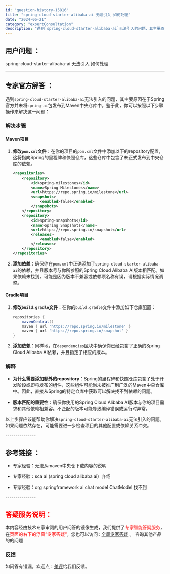 ```yaml
---
id: "question-history-15816"
title: "spring-cloud-starter-alibaba-ai 无法引入 如何处理"
date: "2024-06-21"
category: "expertConsultation"
description: "遇到`spring-cloud-starter-alibaba-ai`无法引入的问题，其主要原因在于Spring官方并未将`spring-ai`包发布到Maven中央仓库中。鉴于此，你可以按照以下步骤操作来解决这一问题：### 解决步骤#### Maven项目1. **修改`pom.xml`文件**"
---
```


## 用户问题 ： 
 spring-cloud-starter-alibaba-ai 无法引入 如何处理  

---------------
## 专家官方解答 ：

遇到`spring-cloud-starter-alibaba-ai`无法引入的问题，其主要原因在于Spring官方并未将`spring-ai`包发布到Maven中央仓库中。鉴于此，你可以按照以下步骤操作来解决这一问题：

### 解决步骤

#### Maven项目

1. **修改`pom.xml`文件**：在你的项目的`pom.xml`文件中添加以下的repository配置，这将指向Spring的里程碑和快照仓库，这些仓库中包含了未正式发布到中央仓库的依赖。

   ```xml
   <repositories>
       <repository>
           <id>spring-milestones</id>
           <name>Spring Milestones</name>
           <url>https://repo.spring.io/milestone</url>
           <snapshots>
               <enabled>false</enabled>
           </snapshots>
       </repository>
       <repository>
           <id>spring-snapshots</id>
           <name>Spring Snapshots</name>
           <url>https://repo.spring.io/snapshot</url>
           <releases>
               <enabled>false</enabled>
           </releases>
       </repository>
   </repositories>
   ```

2. **添加依赖**：确保你在`pom.xml`中正确添加了`spring-cloud-starter-alibaba-ai`的依赖，并且版本号与你所参照的Spring Cloud Alibaba AI版本相匹配。如果依赖未找到，可能是因为版本不兼容或依赖项名称有误，请根据实际情况调整。

#### Gradle项目

1. **修改`build.gradle`文件**：在你的`build.gradle`文件中添加如下仓库配置：

   ```groovy
   repositories {
       mavenCentral()
       maven { url 'https://repo.spring.io/milestone' }
       maven { url 'https://repo.spring.io/snapshot' }
   }
   ```

2. **添加依赖**：同样地，在`dependencies`区块中确保你已经包含了正确的Spring Cloud Alibaba AI依赖，并且指定了相应的版本。

### 解释

- **为什么需要添加额外的repository**：Spring的里程碑和快照仓库包含了处于开发阶段或即将发布的组件，这些组件可能尚未被推广到广泛的Maven中央仓库中。因此，直接从Spring的特定仓库中获取可以解决找不到依赖的问题。
  
- **版本匹配的重要性**：确保你使用的Spring Cloud Alibaba AI版本与你的项目需求和其他依赖相兼容。不匹配的版本可能导致编译错误或运行时异常。

以上步骤应该能帮助你解决`spring-cloud-starter-alibaba-ai`无法引入的问题。如果问题依然存在，可能需要进一步检查项目的其他配置或依赖关系冲突。


<font color="#949494">---------------</font> 


## 参考链接 ：

* 专家经验：无法从maven中央仓下载内容的说明 
 
 * 专家经验：sca ai (spring cloud alibaba ai）介绍 
 
 * 专家经验：org springframework ai chat model ChatModel 找不到 


 <font color="#949494">---------------</font> 
 


## <font color="#FF0000">答疑服务说明：</font> 

本内容经由技术专家审阅的用户问答的镜像生成，我们提供了<font color="#FF0000">专家智能答疑服务</font>，在<font color="#FF0000">页面的右下的浮窗”专家答疑“</font>。您也可以访问 : [全局专家答疑](https://answer.opensource.alibaba.com/docs/intro) 。 咨询其他产品的的问题

### 反馈
如问答有错漏，欢迎点：[差评](https://ai.nacos.io/user/feedbackByEnhancerGradePOJOID?enhancerGradePOJOId=15835)给我们反馈。
